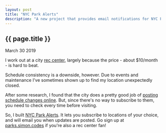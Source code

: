 ```yaml
---
layout: post
title: "NYC Park Alerts"
description: "A new project that provides email notifications for NYC Parks & Recreation locations."
---
```


{{ page.title }}
----------------

<p class="meta">March 30 2019</p>


I work out at a city [rec center](https://www.nycgovparks.org/facilities/recreationcenters), largely because the price - about $10/month - is hard to beat.

Schedule consistency is a downside, however.
Due to events and maintenance I've sometimes shown up to find my location unexpectedly closed.

After some research, I found that the city does a pretty good job of [posting schedule changes online](https://www.nycgovparks.org/news/notices).
But, since there's no way to subscribe to them, you need to check every time before visiting.

So, I built [NYC Park Alerts](https://parks.simon.codes/).
It lets you subscribe to locations of your choice, and will email you when updates are posted.
Go sign up at [parks.simon.codes](https://parks.simon.codes/) if you're also a rec center fan!
